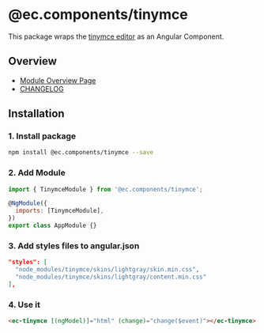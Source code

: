 # @ec.components/tinymce

This package wraps the [tinymce editor](https://github.com/tinymce/tinymce) as an Angular Component.

## Overview

- [Module Overview Page](https://entrecode.github.io/ec.components/modules/TinymceModule.html)
- [CHANGELOG](https://entrecode.github.io/ec.components/additional-documentation/changelog/tinymce-changelog.html)

## Installation

### 1. Install package

```sh
npm install @ec.components/tinymce --save
```

### 2. Add Module

```js
import { TinymceModule } from '@ec.components/tinymce';

@NgModule({
  imports: [TinymceModule],
})
export class AppModule {}
```

### 3. Add styles files to angular.json

```json
"styles": [
  "node_modules/tinymce/skins/lightgray/skin.min.css",
  "node_modules/tinymce/skins/lightgray/content.min.css"
],
```

### 4. Use it

```html
<ec-tinymce [(ngModel)]="html" (change)="change($event)"></ec-tinymce>
```
